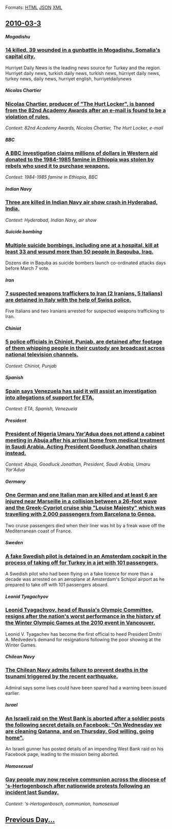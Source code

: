 
Formats: [HTML](2010/03/3/index.html)  [JSON](2010/03/3/index.json)  [XML](2010/03/3/index.xml)  

## [2010-03-3](/news/2010/03/3/index.md)

##### Mogadishu
### [14 killed, 39 wounded in a gunbattle in Mogadishu, Somalia's capital city. ](/news/2010/03/3/14-killed-39-wounded-in-a-gunbattle-in-mogadishu-somalia-s-capital-city.md)
Hurriyet Daily News is the leading news source for Turkey and the region. Hurriyet daily news, turkish daily news, turkish news, hürriyet daily news, turkey news, daily news, hurriyet english, hurriyetdailynews

##### Nicolas Chartier
### [Nicolas Chartier, producer of "The Hurt Locker", is banned from the 82nd Academy Awards after an e-mail is found to be a violation of rules. ](/news/2010/03/3/nicolas-chartier-producer-of-the-hurt-locker-is-banned-from-the-82nd-academy-awards-after-an-e-mail-is-found-to-be-a-violation-of-rules.md)
_Context: 82nd Academy Awards, Nicolas Chartier, The Hurt Locker, e-mail_

##### BBC
### [A BBC investigation claims millions of dollars in Western aid donated to the 1984-1985 famine in Ethiopia was stolen by rebels who used it to purchase weapons. ](/news/2010/03/3/a-bbc-investigation-claims-millions-of-dollars-in-western-aid-donated-to-the-1984a1985-famine-in-ethiopia-was-stolen-by-rebels-who-used-it.md)
_Context: 1984-1985 famine in Ethiopia, BBC_

##### Indian Navy
### [Three are killed in Indian Navy air show crash in Hyderabad, India. ](/news/2010/03/3/three-are-killed-in-indian-navy-air-show-crash-in-hyderabad-india.md)
_Context: Hyderabad, Indian Navy, air show_

##### Suicide bombing
### [Multiple suicide bombings, including one at a hospital, kill at least 33 and wound more than 50 people in Baqouba, Iraq. ](/news/2010/03/3/multiple-suicide-bombings-including-one-at-a-hospital-kill-at-least-33-and-wound-more-than-50-people-in-baqouba-iraq.md)
Dozens die in Baquba as suicide bombers launch co-ordinated attacks days before March 7 vote.

##### Iran
### [7 suspected weapons traffickers to Iran (2 Iranians, 5 Italians) are detained in Italy with the help of Swiss police. ](/news/2010/03/3/7-suspected-weapons-traffickers-to-iran-2-iranians-5-italians-are-detained-in-italy-with-the-help-of-swiss-police.md)
Five Italians and two Iranians arrested for suspected weapons trafficking to Iran.

##### Chiniot
### [5 police officials in Chiniot, Punjab, are detained after footage of them whipping people in their custody are broadcast across national television channels. ](/news/2010/03/3/5-police-officials-in-chiniot-punjab-are-detained-after-footage-of-them-whipping-people-in-their-custody-are-broadcast-across-national-tel.md)
_Context: Chiniot, Punjab_

##### Spanish
### [Spain says Venezuela has said it will assist an investigation into allegations of support for ETA. ](/news/2010/03/3/spain-says-venezuela-has-said-it-will-assist-an-investigation-into-allegations-of-support-for-eta.md)
_Context: ETA, Spanish, Venezuela_

##### President
### [President of Nigeria Umaru Yar'Adua does not attend a cabinet meeting in Abuja after his arrival home from medical treatment in Saudi Arabia. Acting President Goodluck Jonathan chairs instead. ](/news/2010/03/3/president-of-nigeria-umaru-yar-adua-does-not-attend-a-cabinet-meeting-in-abuja-after-his-arrival-home-from-medical-treatment-in-saudi-arabia.md)
_Context: Abuja, Goodluck Jonathan, President, Saudi Arabia, Umaru Yar'Adua_

##### Germany
### [One German and one Italian man are killed and at least 6 are injured near Marseille in a collision between a 26-foot wave and the Greek-Cypriot cruise ship "Louise Majesty" which was travelling with 2,000 passengers from Barcelona to Genoa. ](/news/2010/03/3/one-german-and-one-italian-man-are-killed-and-at-least-6-are-injured-near-marseille-in-a-collision-between-a-26-foot-wave-and-the-greek-cypr.md)
Two cruise passengers died when their liner was hit by a freak wave off the Mediterranean coast of France.

##### Sweden
### [A fake Swedish pilot is detained in an Amsterdam cockpit in the process of taking off for Turkey in a jet with 101 passengers. ](/news/2010/03/3/a-fake-swedish-pilot-is-detained-in-an-amsterdam-cockpit-in-the-process-of-taking-off-for-turkey-in-a-jet-with-101-passengers.md)
A Swedish pilot who had been flying on a fake licence for more than a decade was arrested on an aeroplane at Amsterdam&#039;s Schipol airport as he prepared to take off with 101 passengers aboard.

##### Leonid Tyagachyov
### [Leonid Tyagachyov, head of Russia's Olympic Committee, resigns after the nation's worst performance in the history of the Winter Olympic Games at the 2010 event in Vancouver. ](/news/2010/03/3/leonid-tyagachyov-head-of-russia-s-olympic-committee-resigns-after-the-nation-s-worst-performance-in-the-history-of-the-winter-olympic-gam.md)
Leonid V. Tyagachev has become the first official to heed President Dmitri A. Medvedev’s demand for resignations following the poor showing at the Winter Games.

##### Chilean Navy
### [The Chilean Navy admits failure to prevent deaths in the tsunami triggered by the recent earthquake. ](/news/2010/03/3/the-chilean-navy-admits-failure-to-prevent-deaths-in-the-tsunami-triggered-by-the-recent-earthquake.md)
Admiral says some lives could have been spared had a warning been issued earlier.

##### Israel
### [An Israeli raid on the West Bank is aborted after a soldier posts the following secret details on Facebook: "On Wednesday we are cleaning Qatanna, and on Thursday, God willing, going home". ](/news/2010/03/3/an-israeli-raid-on-the-west-bank-is-aborted-after-a-soldier-posts-the-following-secret-details-on-facebook-on-wednesday-we-are-cleaning-qa.md)
An Israeli gunner has posted details of an impending West Bank raid on his Facebook page, leading to the mission being aborted.

##### Homosexual
### [Gay people may now receive communion across the diocese of 's-Hertogenbosch after nationwide protests following an incident last Sunday. ](/news/2010/03/3/gay-people-may-now-receive-communion-across-the-diocese-of-s-hertogenbosch-after-nationwide-protests-following-an-incident-last-sunday.md)
_Context: 's-Hertogenbosch, communion, homosexual_

## [Previous Day...](/news/2010/03/2/index.md)

